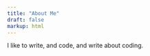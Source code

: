 ```yaml
---
title: "About Me"
draft: false
markup: html
---
```


<link rel="stylesheet" href="https://cdnjs.cloudflare.com/ajax/libs/font-awesome/6.0.0-beta3/css/all.min.css">

<p>
I like to write, and code, and write about coding.
</p>

<div class="social-icons">
  <a href="https://github.com/jalletto" target="_blank" rel="noopener noreferrer">
    <i class="fab fa-github"></i>
  </a>
  <a href="mailto:joshalletto@gmail.com">
    <i class="fas fa-envelope"></i>
  </a>
  <a href="https://www.linkedin.com/in/josh-alletto/" target="_blank" rel="noopener noreferrer">
    <i class="fab fa-linkedin"></i>
  </a>
</div>
